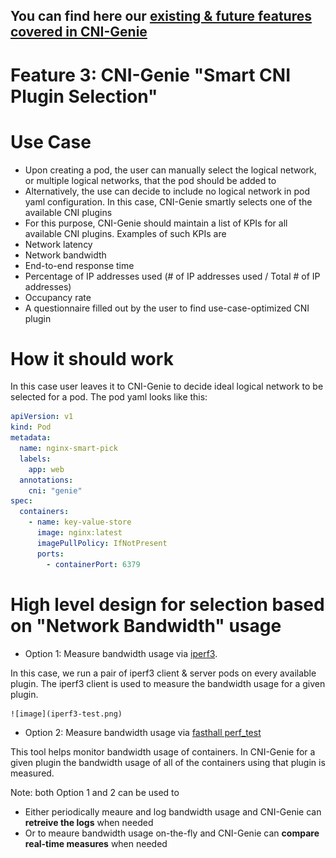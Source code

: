 ## You can find here our [existing & future features covered in CNI-Genie](../CNIGenieFeatureSet.md)

# Feature 3: CNI-Genie "Smart CNI Plugin Selection"

# Use Case

* Upon creating a pod, the user can manually select the logical network, or multiple logical networks, that the pod should be added to
*	Alternatively, the use can decide to include no logical network in pod yaml configuration. In this case, CNI-Genie smartly selects one of the available CNI plugins
*	For this purpose, CNI-Genie should maintain a list of KPIs for all available CNI plugins. Examples of such KPIs are 
  *  Network latency
  *  Network bandwidth
  *  End-to-end response time  
  *  Percentage of IP addresses used (# of IP addresses used / Total # of IP addresses)
  *  Occupancy rate
  *  A questionnaire filled out by the user to find use-case-optimized CNI plugin

# How it should work

In this case user leaves it to CNI-Genie to decide ideal logical network to be selected for a pod. The pod yaml looks like this:

```yaml
apiVersion: v1
kind: Pod
metadata:
  name: nginx-smart-pick
  labels:
    app: web
  annotations:
    cni: "genie"
spec:
  containers:
    - name: key-value-store
      image: nginx:latest
      imagePullPolicy: IfNotPresent
      ports:
        - containerPort: 6379
```

# High level design for selection based on "Network Bandwidth" usage
   
* Option 1: Measure bandwidth usage via [iperf3](https://iperf.fr/).

In this case, we run a pair of iperf3 client & server pods on every available plugin. The iperf3 client is used to measure the bandwidth usage for a given plugin. 
       
    ![image](iperf3-test.png)
       
* Option 2: Measure bandwidth usage via [fasthall perf_test](https://github.com/fasthall/container-network)

This tool helps monitor bandwidth usage of containers. In CNI-Genie for a given plugin the bandwidth usage of all of the containers using that plugin is measured.

Note: both Option 1 and 2 can be used to
  *  Either periodically meaure and log bandwidth usage and CNI-Genie can **retreive the logs** when needed
  *  Or to meaure bandwidth usage on-the-fly and CNI-Genie can **compare real-time measures** when needed
  

